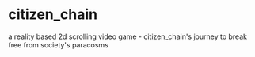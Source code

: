 # citizen_chain
a reality based 2d scrolling video game - citizen_chain's journey to break free from society's paracosms
